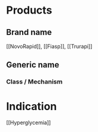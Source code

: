 # Products

## Brand name
[[NovoRapid]], [[Fiasp]], [[Trurapi]]

## Generic name


### Class / Mechanism


# Indication
[[Hyperglycemia]]

